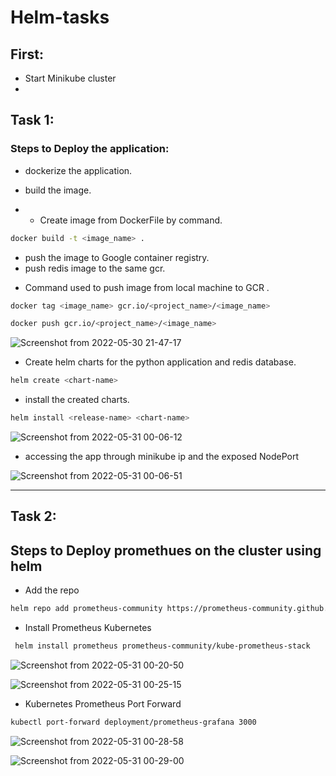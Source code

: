 # Helm-tasks

## First:
- Start Minikube cluster 
- 
## Task 1:

### Steps to Deploy the application:

- dockerize the application.
- build the image.

- * Create image from DockerFile by command.
```sh
docker build -t <image_name> .
```
- push the image to Google container registry.
- push redis image to the same gcr.

* Command used to push image from local machine to GCR .
```sh
docker tag <image_name> gcr.io/<project_name>/<image_name>
```
```sh
docker push gcr.io/<project_name>/<image_name>
```

![Screenshot from 2022-05-30 21-47-17](https://user-images.githubusercontent.com/95745245/171065173-69615d25-2870-4702-bcf6-fe6b2f14ce08.png)

- Create helm charts for the python application and redis database.

```sh
helm create <chart-name>
```
- install the created charts.

```sh
helm install <release-name> <chart-name>
```
![Screenshot from 2022-05-31 00-06-12](https://user-images.githubusercontent.com/95745245/171066025-70b4a651-1724-4705-a6bb-71cd9aab0627.png)

- accessing the app through minikube ip and the exposed NodePort 

![Screenshot from 2022-05-31 00-06-51](https://user-images.githubusercontent.com/95745245/171066203-0452665b-3fc9-40e5-9d8b-b689e101ff4b.png)

<hr> 

## Task 2:

## Steps to Deploy promethues on the cluster using helm

- Add the repo 

```sh
helm repo add prometheus-community https://prometheus-community.github.io/helm-charts
```

- Install Prometheus Kubernetes

```sh
 helm install prometheus prometheus-community/kube-prometheus-stack
 ```
 ![Screenshot from 2022-05-31 00-20-50](https://user-images.githubusercontent.com/95745245/171066494-e2ccd50c-4377-4714-9c78-95b10eafba5f.png)
 
![Screenshot from 2022-05-31 00-25-15](https://user-images.githubusercontent.com/95745245/171066503-a59b8691-0530-4596-aeb0-a05337debdf2.png)
 
- Kubernetes Prometheus Port Forward

```sh
kubectl port-forward deployment/prometheus-grafana 3000
```
![Screenshot from 2022-05-31 00-28-58](https://user-images.githubusercontent.com/95745245/171066515-812ae750-8972-4ebd-a736-39acbaf45513.png)

![Screenshot from 2022-05-31 00-29-00](https://user-images.githubusercontent.com/95745245/171066525-ef86937c-5217-4653-bfd4-05a0baa8af2c.png)

